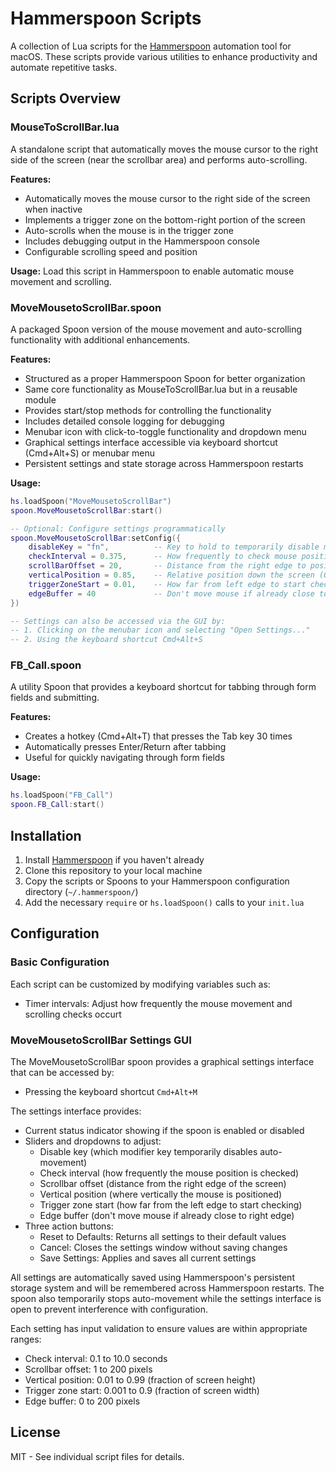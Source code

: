 # Hammerspoon Scripts

A collection of Lua scripts for the [Hammerspoon](https://www.hammerspoon.org/) automation tool for macOS. These scripts provide various utilities to enhance productivity and automate repetitive tasks.

## Scripts Overview

### MouseToScrollBar.lua

A standalone script that automatically moves the mouse cursor to the right side of the screen (near the scrollbar area) and performs auto-scrolling.

**Features:**
- Automatically moves the mouse cursor to the right side of the screen when inactive
- Implements a trigger zone on the bottom-right portion of the screen
- Auto-scrolls when the mouse is in the trigger zone
- Includes debugging output in the Hammerspoon console
- Configurable scrolling speed and position

**Usage:**
Load this script in Hammerspoon to enable automatic mouse movement and scrolling.

### MoveMousetoScrollBar.spoon

A packaged Spoon version of the mouse movement and auto-scrolling functionality with additional enhancements. 

**Features:**
- Structured as a proper Hammerspoon Spoon for better organization
- Same core functionality as MouseToScrollBar.lua but in a reusable module
- Provides start/stop methods for controlling the functionality
- Includes detailed console logging for debugging
- Menubar icon with click-to-toggle functionality and dropdown menu
- Graphical settings interface accessible via keyboard shortcut (Cmd+Alt+S) or menubar menu
- Persistent settings and state storage across Hammerspoon restarts

**Usage:**
```lua
hs.loadSpoon("MoveMousetoScrollBar")
spoon.MoveMousetoScrollBar:start()

-- Optional: Configure settings programmatically
spoon.MoveMousetoScrollBar:setConfig({
    disableKey = "fn",          -- Key to hold to temporarily disable mouse movement
    checkInterval = 0.375,      -- How frequently to check mouse position (in seconds)
    scrollBarOffset = 20,       -- Distance from the right edge to position the mouse (in pixels)
    verticalPosition = 0.85,    -- Relative position down the screen (0.0-1.0)
    triggerZoneStart = 0.01,    -- How far from left edge to start checking (as fraction of screen width)
    edgeBuffer = 40             -- Don't move mouse if already close to right edge (in pixels)
})

-- Settings can also be accessed via the GUI by:
-- 1. Clicking on the menubar icon and selecting "Open Settings..."
-- 2. Using the keyboard shortcut Cmd+Alt+S
```

### FB_Call.spoon

A utility Spoon that provides a keyboard shortcut for tabbing through form fields and submitting.

**Features:**
- Creates a hotkey (Cmd+Alt+T) that presses the Tab key 30 times
- Automatically presses Enter/Return after tabbing
- Useful for quickly navigating through form fields

**Usage:**
```lua
hs.loadSpoon("FB_Call")
spoon.FB_Call:start()
```

## Installation

1. Install [Hammerspoon](https://www.hammerspoon.org/) if you haven't already
2. Clone this repository to your local machine
3. Copy the scripts or Spoons to your Hammerspoon configuration directory (`~/.hammerspoon/`)
4. Add the necessary `require` or `hs.loadSpoon()` calls to your `init.lua`

## Configuration

### Basic Configuration
Each script can be customized by modifying variables such as:
- Timer intervals: Adjust how frequently the mouse movement and scrolling checks occurt

### MoveMousetoScrollBar Settings GUI
The MoveMousetoScrollBar spoon provides a graphical settings interface that can be accessed by:
- Pressing the keyboard shortcut `Cmd+Alt+M`

The settings interface provides:
- Current status indicator showing if the spoon is enabled or disabled
- Sliders and dropdowns to adjust:
  - Disable key (which modifier key temporarily disables auto-movement)
  - Check interval (how frequently the mouse position is checked)
  - Scrollbar offset (distance from the right edge of the screen)
  - Vertical position (where vertically the mouse is positioned)
  - Trigger zone start (how far from the left edge to start checking)
  - Edge buffer (don't move mouse if already close to right edge)
- Three action buttons:
  - Reset to Defaults: Returns all settings to their default values
  - Cancel: Closes the settings window without saving changes
  - Save Settings: Applies and saves all current settings

All settings are automatically saved using Hammerspoon's persistent storage system and will be remembered across Hammerspoon restarts. The spoon also temporarily stops auto-movement while the settings interface is open to prevent interference with configuration.

Each setting has input validation to ensure values are within appropriate ranges:
- Check interval: 0.1 to 10.0 seconds
- Scrollbar offset: 1 to 200 pixels
- Vertical position: 0.01 to 0.99 (fraction of screen height)
- Trigger zone start: 0.001 to 0.9 (fraction of screen width)
- Edge buffer: 0 to 200 pixels

## License

MIT - See individual script files for details.
